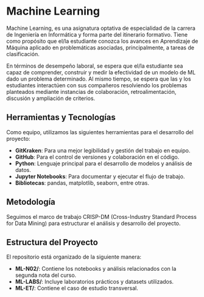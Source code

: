 # Machine Learning

Machine Learning, es una asignatura optativa de especialidad de la carrera de Ingeniería en Informática y forma parte del itinerario formativo. Tiene como propósito que el/la estudiante conozca los avances en Aprendizaje de Máquina aplicado en problemáticas asociadas, principalmente, a tareas de clasificación.

En términos de desempeño laboral, se espera que el/la estudiante sea capaz de comprender, construir y medir la efectividad de un modelo de ML dado un problema determinado. Al mismo tiempo, se espera que las y los estudiantes interactúen con sus compañeros resolviendo los problemas planteados mediante instancias de colaboración, retroalimentación, discusión y ampliación de criterios.

## Herramientas y Tecnologías

Como equipo, utilizamos las siguientes herramientas para el desarrollo del proyecto:

- **GitKraken**: Para una mejor legibilidad y gestión del trabajo en equipo.
- **GitHub**: Para el control de versiones y colaboración en el código.
- **Python**: Lenguaje principal para el desarrollo de modelos y análisis de datos.
- **Jupyter Notebooks**: Para documentar y ejecutar el flujo de trabajo.
- **Bibliotecas**: pandas, matplotlib, seaborn, entre otras.

## Metodología

Seguimos el marco de trabajo CRISP-DM (Cross-Industry Standard Process for Data Mining) para estructurar el análisis y desarrollo del proyecto.

## Estructura del Proyecto

El repositorio está organizado de la siguiente manera:

- **ML-N02/**: Contiene los notebooks y análisis relacionados con la segunda nota del curso.
- **ML-LABS/**: Incluye laboratorios prácticos y datasets utilizados.
- **ML-ET/**: Contiene el caso de estudio transversal.


